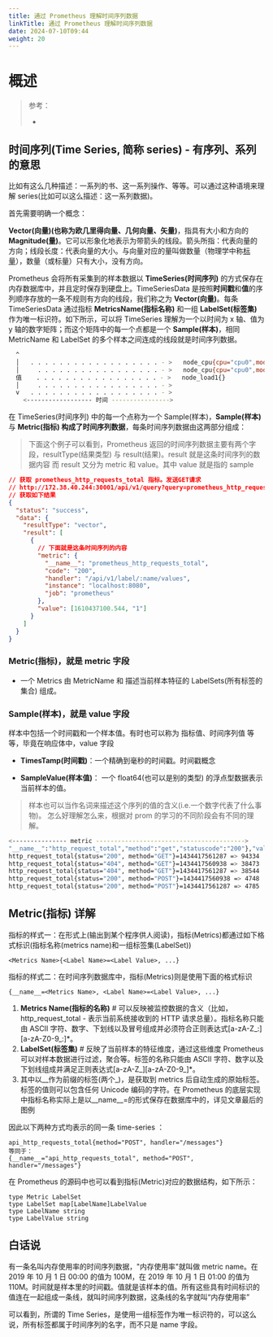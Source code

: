 ```yaml
---
title: 通过 Prometheus 理解时间序列数据
linkTitle: 通过 Prometheus 理解时间序列数据
date: 2024-07-10T09:44
weight: 20
---
```


# 概述

> 参考：
>
> -


## 时间序列(Time Series, 简称 series) - 有序列、系列的意思

比如有这么几种描述：一系列的书、这一系列操作、等等。可以通过这种语境来理解 series(比如可以这么描述：这一系列数据)。

首先需要明确一个概念：

**Vector(向量)(也称为欧几里得向量、几何向量、矢量)**，指具有大小和方向的 **Magnitude(量)**。它可以形象化地表示为带箭头的线段。箭头所指：代表向量的方向；线段长度：代表向量的大小。与向量对应的量叫做数量（物理学中称[标量](https://baike.baidu.com/item/%E6%A0%87%E9%87%8F/1530843)），数量（或标量）只有大小，没有方向。

Prometheus 会将所有采集到的样本数据以 **TimeSeries(时间序列)** 的方式保存在内存数据库中，并且定时保存到硬盘上。TimeSeriesData 是按照**时间戳**和**值**的序列顺序存放的一条不规则有方向的线段，我们称之为 **Vector(向量)**。每条 TimeSeriesData 通过指标 **MetricsName(指标名称)** 和一组 **LabelSet(标签集)** 作为唯一标识符。如下所示，可以将 TimeSeries 理解为一个以时间为 x 轴、值为 y 轴的数字矩阵；而这个矩阵中的每一个点都是一个 **Sample(样本)**，相同 MetricName 和 LabelSet 的多个样本之间连成的线段就是时间序列数据。

```bash
  ^
  │   . . . . . . . . . . . . . . . . . . - >   node_cpu{cpu="cpu0",mode="idle"}
  │     . . . . . . . . . . . . . . . . . - >   node_cpu{cpu="cpu0",mode="system"}
  值    . . . . . . . . . . . . . . . . . - >   node_load1{}
  │     . . . . . . . . . . . . . . . . . - >
  v   . . . . . . . . . . . . . . . . . . - >
    <------------------ 时间 ---------------->
```

在 TimeSeries(时间序列) 中的每一个点称为一个 Sample(样本)，**Sample(样本)** 与 **Metric(指标) 构成了时间序列数据**，每条时间序列数据由这两部分组成：

> 下面这个例子可以看到，Prometheus 返回的时间序列数据主要有两个字段，resultType(结果类型) 与 result(结果)。result 就是这条时间序列的数据内容
> 而 result 又分为 metric 和 value。其中 value 就是指的 sample

```json
// 获取 prometheus_http_requests_total 指标。发送GET请求
// http://172.38.40.244:30001/api/v1/query?query=prometheus_http_requests_total
// 获取如下结果
{
  "status": "success",
  "data": {
    "resultType": "vector",
    "result": [
      {
        // 下面就是这条时间序列的内容
        "metric": {
          "__name__": "prometheus_http_requests_total",
          "code": "200",
          "handler": "/api/v1/label/:name/values",
          "instance": "localhost:8080",
          "job": "prometheus"
        },
        "value": [1610437100.544, "1"]
      }
    ]
  }
}
```

### Metric(指标)，就是 metric 字段

- 一个 Metrics 由 MetricName 和 描述当前样本特征的 LabelSets(所有标签的集合) 组成。

### Sample(样本)，就是 value 字段

样本中包括一个时间戳和一个样本值。有时也可以称为 指标值、时间序列值 等等，毕竟在响应体中，value 字段

- **TimesTamp(时间戳)**：一个精确到毫秒的时间戳。时间戳概念

- **SampleValue(样本值)**： 一个 float64(也可以是别的类型) 的浮点型数据表示当前样本的值。

> 样本也可以当作名词来描述这个序列的值的含义(i.e.一个数字代表了什么事物)。
> 怎么好理解怎么来，根据对 prom 的学习的不同阶段会有不同的理解。

```bash
<--------------- metric ----------------------------------------->         <-timestamp -><-value->
"__name__":"http_request_total","method":"get","statuscode":"200"},"value":[1568996888.215,"2"]
http_request_total{status="200", method="GET"}=1434417561287 => 94334
http_request_total{status="404", method="GET"}=1434417560938 => 38473
http_request_total{status="404", method="GET"}=1434417561287 => 38544
http_request_total{status="200", method="POST"}=1434417560938 => 4748
http_request_total{status="200", method="POST"}=1434417561287 => 4785
```

## Metric(指标) 详解

指标的样式一：在形式上(输出到某个程序供人阅读)，指标(Metrics)都通过如下格式标识(指标名称(metrics name)和一组标签集(LabelSet))

```text
<Metrics Name>{<Label Name>=<Label Value>, ...}
```

指标的样式二：在时间序列数据库中，指标(Metrics)则是使用下面的格式标识

```text
{__name__=<Metrics Name>, <Label Name>=<Label Value>, ...}
```

1. **Metrics Name(指标的名称)** #  可以反映被监控数据的含义（比如，http_request_total - 表示当前系统接收到的 HTTP 请求总量）。指标名称只能由 ASCII 字符、数字、下划线以及冒号组成并必须符合正则表达式\[a-zA-Z\_:]\[a-zA-Z0-9\_:]\*。
2. **LabelSet(标签集)** # 反映了当前样本的特征维度，通过这些维度 Prometheus 可以对样本数据进行过滤，聚合等。标签的名称只能由 ASCII 字符、数字以及下划线组成并满足正则表达式\[a-zA-Z\_]\[a-zA-Z0-9\_]\*。
3. 其中以\_\_作为前缀的标签(两个\_)，是获取到 metrics 后自动生成的原始标签。标签的值则可以包含任何 Unicode 编码的字符。在 Prometheus 的底层实现中指标名称实际上是以\_\_name\_\_=的形式保存在数据库中的，详见文章最后的图例

因此以下两种方式均表示的同一条 time-series ：

```text
api_http_requests_total{method="POST", handler="/messages"}
等同于：
{__name__="api_http_requests_total", method="POST", handler="/messages"}
```

在 Prometheus 的源码中也可以看到指标(Metric)对应的数据结构，如下所示：

```text
type Metric LabelSet
type LabelSet map[LabelName]LabelValue
type LabelName string
type LabelValue string
```

## 白话说

有一条名叫内存使用率的时间序列数据，"内存使用率"就叫做 metric name。在 2019 年 10 月 1 日 00:00 的值为 100M，在 2019 年 10 月 1 日 01:00 的值为 110M。时间就是样本里的时间戳。值就是该样本的值。所有这些具有时间标识的值连在一起组成一条线，就叫时间序列数据，这条线的名字就叫“内存使用率”

可以看到，所谓的 Time Series，是使用一组标签作为唯一标识符的，可以这么说，所有标签都属于时间序列的名字，而不只是 name 字段。
